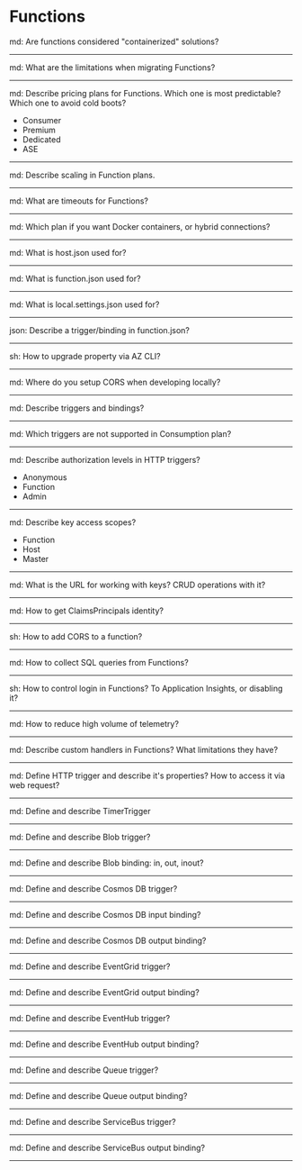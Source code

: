 # Functions

md: Are functions considered "containerized" solutions?

<!-- No -->

---

md: What are the limitations when migrating Functions?

<!-- No migration for Linux and cannot migrate to a dedicated (app service) plan -->

---

md: Describe pricing plans for Functions. Which one is most predictable? Which one to avoid cold boots?

- Consumer
- Premium
- Dedicated
- ASE

<!-- Consumer: pay for usage; Dedicated: App Service plan rates (predictable); Premium: avoid cold boots -->

---

md: Describe scaling in Function plans.

<!-- Consumption: automatically; Premium: pre-warmed instances; Dedicated: manual, autoscale -->

---

md: What are timeouts for Functions?

<!-- Consumption: 5-10 min; 30 to unlimited for others -->

---

md: Which plan if you want Docker containers, or hybrid connections?

<!-- Not Consumption -->

---

md: What is host.json used for?

<!-- Global settings for the function app: logging, concurrency -->

---

md: What is function.json used for?

<!-- Specific to each function and is used to define the bindings and triggers. Example: setup queue settings -->

---

md: What is local.settings.json used for?

<!-- app settings, connection strings, and settings used by local development tools. Not deployed to Azure -->

---

json: Describe a trigger/binding in function.json?

<!-- type: <type>Trigger, direction: in, name, ...props -->

---

sh: How to upgrade property via AZ CLI?

<!-- `az resource update --resource-type Microsoft.Web/sites -g <RESOURCE_GROUP> -n <FUNCTION_APP-NAME>/config/web --set properties.XXX -->

---

md: Where do you setup CORS when developing locally?

<!-- local.settings.json > Host -->

---

md: Describe triggers and bindings?

<!-- A trigger defines how a function is invoked and a function must have exactly one trigger. Binding to a function is a way of declaratively connecting another resource to the function: in, out, inout -->

---

md: Which triggers are not supported in Consumption plan?

<!-- RabbitMQ, Kafka -->

---

md: Describe authorization levels in HTTP triggers?

- Anonymous
- Function
- Admin

<!-- Anonymous: No API key is required; Function (default): A function-specific or host-wide API key is required. Admin: The master key is required. -->

---

md: Describe key access scopes?

- Function
- Host
- Master

<!-- Function: only to specific function; Host: all functions; Master: administrative access, can't be revoked -->

---

md: What is the URL for working with keys? CRUD operations with it?

<!-- https://management.azure.com/subscriptions/{subscriptionId}/resourceGroups/{resourceGroupName}/providers/Microsoft.Web/sites/{name}/{scope}/{host-or-function-name}/{action}?api-version=2022-03-01; POST action=listkeys: get keys; PUT action=keys/{name}: Create or update; DELETE action=keys/{name}: delete/revoke -->

---

md: How to get ClaimsPrincipals identity?

<!-- req.HttpContext.User; X-MS-CLIENT-PRINCIPAL header -->

---

sh: How to add CORS to a function?

<!-- az functionapp cors add --allowed-origins https://contoso.com --name $name --resource-group $resourceGroup -->

---

md: How to collect SQL queries from Functions?

<!-- logging > applicationInsigts > dependencyTrackingOptions > enableSqlCommandTextInstrumentation: true -->

---

sh: How to control login in Functions? To Application Insights, or disabling it?

<!-- az functionapp config appsettings --setting-names SCALE_CONTROLLER_LOGGING_ENABLED -->

---

md: How to reduce high volume of telemetry?

<!-- Set log level to something less verbose -->

---

md: Describe custom handlers in Functions? What limitations they have?

<!-- Web servers in any language that take request from Functions host. They have 60s startup limit. host.json > customHandler; local.settings.json > FUNCTIONS_WORKER_RUNTIME: "custom" -->

---

md: Define HTTP trigger and describe it's properties? How to access it via web request?

<!-- [HttpTrigger(AuthorizationLevel.Function, "get", "post", Route = "blob/{name}")] HttpRequest req, string name; string name or other named parameters are taken from Route. Route can be null. Accessible via https://<APP_NAME>.azurewebsites.net/api/<FUNCTION_NAME>/products/{id}?code=<API_KEY> -->

---

md: Define and describe TimerTrigger

<!-- [TimerTrigger("{sec?} {min} {hour} {day} {month} {weekday}")] TimerInfo myTimer; Range: X-Y; List: X,Y; Every: */X -->

---

md: Define and describe Blob trigger?

<!-- [BlobTrigger("container/{name}")] string myBlob, string name; -->

---

md: Define and describe Blob binding: in, out, inout?

<!-- [Blob("container/{name}", FileAccess.Read)] Stream myBlob; FileAccess.Write; FileAccess.ReadWrite -->

---

md: Define and describe Cosmos DB trigger?

<!-- [CosmosDBTrigger(databaseName, collectionName, ConnectionStringSetting, LeaseCollectionName)] IReadOnlyList<Document> input; ConnectionStringSetting is name of env var -->

---

md: Define and describe Cosmos DB input binding?

<!-- [CosmosDB(databaseName, collectionName, Id, PartitionKey)] dynamic document; -->

---

md: Define and describe Cosmos DB output binding?

<!-- [CosmosDB(databaseName, collectionName, Id, CreateIfNotExists)] out dynamic document; -->

---

md: Define and describe EventGrid trigger?

<!-- [EventGridTrigger]EventGridEvent ev; // ev.Data -->

---

md: Define and describe EventGrid output binding?

<!-- [return: EventGrid(TopicEndpointUri, TopicKeySetting)] // return new EventGridEvent(...); or new CloudEvent(...); [EventGrid(TopicEndpointUri, TopicKeySetting) out eventGridEvent; [EventGrid(TopicEndpointUri, TopicKeySetting)]IAsyncCollector<EventGridEvent> outputEvents; -->

---

md: Define and describe EventHub trigger?

<!-- [EventHubTrigger("hub", Connection)] EventData[] events; // var messageBody = Encoding.UTF8.GetString(eventData.Body.Array, eventData.Body.Offset, eventData.Body.Count); -->

---

md: Define and describe EventHub output binding?

<!-- [return: EventHub("outputEventHubMessage", Connection)] // return string; [EventHub("outputEventHubMessage", Connection)] IAsyncCollector<string> outputEvents;  outputEvents.AddAsync(string) -->

---

md: Define and describe Queue trigger?

<!-- [QueueTrigger("queue", Connection)]string myQueueItem; -->

---

md: Define and describe Queue output binding?

<!-- [return: Queue("queue")] // return string -->

---

md: Define and describe ServiceBus trigger?

<!-- [ServiceBusTrigger("queue", Connection)] string myQueueItem; -->

---

md: Define and describe ServiceBus output binding?

<!-- [return: ServiceBus("queue", Connection)] -->

---

